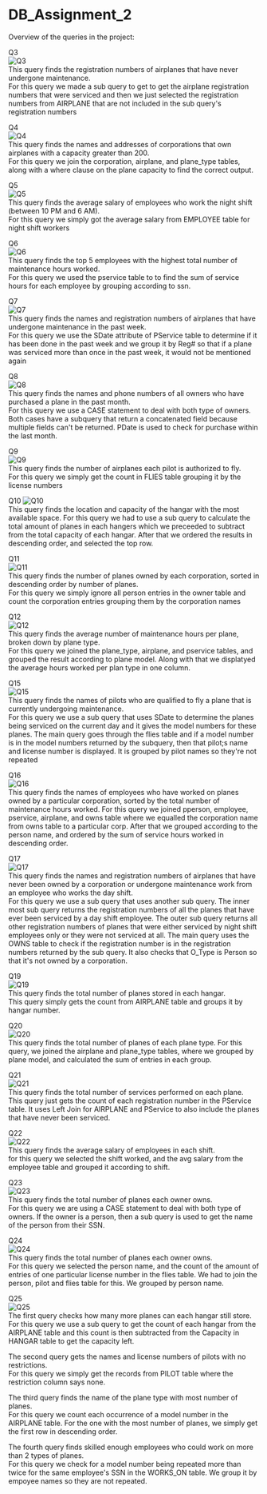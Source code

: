 # DB_Assignment_2
Overview of the queries in the project:

Q3  
![Q3](https://user-images.githubusercontent.com/129294873/228567722-80e61489-9f48-44d1-b339-2644fd63e509.png)  
This query finds the registration numbers of airplanes that have never undergone maintenance.  
For this query we made a sub query to get to get the airplane registration numbers that were serviced and then
we just selected the registration numbers from AIRPLANE that are not included in the sub query's registration numbers  


Q4  
![Q4](https://user-images.githubusercontent.com/129294873/228567725-f2473b10-d60a-49de-a3dd-1d43b29672c2.png)  
This query finds the names and addresses of corporations that own airplanes with a capacity greater than 200.  
For this query we join the corporation, airplane, and plane_type tables, along with a where clause on the plane capacity
to find the correct output.

Q5  
![Q5](https://user-images.githubusercontent.com/129294873/228567732-7ca361ab-aeaa-4eed-9444-c7a2a7814f71.png)  
This query finds the average salary of employees who work the night shift (between 10 PM and 6 AM).  
For this query we simply got the average salary from EMPLOYEE table for night shift workers


Q6  
![Q6](https://user-images.githubusercontent.com/129294873/228567737-7b280ac7-c7c2-43f6-adac-5b5d1bf79247.png)  
This query finds the top 5 employees with the highest total number of maintenance hours worked.    
For this query we used the pservice table to to find the sum of service hours for each employee by grouping according
to ssn.

Q7  
![Q7](https://user-images.githubusercontent.com/129294873/228567740-c31d4e48-1ab7-49be-8794-fa15f7102edb.png)    
This query finds the names and registration numbers of airplanes that have undergone maintenance in the past week.  
For this query we use the SDate attribute of PService table to determine if it has been done in the past week
and we group it by Reg# so that if a plane was serviced more than once in the past week, it would not be mentioned again 

Q8  
![Q8](https://user-images.githubusercontent.com/129294873/228567745-dfe41120-9bbc-4689-978d-b38c1c4567ac.png)  
This query finds the names and phone numbers of all owners who have purchased a plane in the past month.  
For this query we use a CASE statement to deal with both type of owners. Both cases have a subquery that return a concatenated field because multiple fields can't be returned. PDate is used to check for purchase within the last month.  


Q9  
![Q9](https://user-images.githubusercontent.com/129294873/228567747-8e5af4c4-72c1-4d4f-ac93-9f8c3c6ad168.png)  
This query finds the number of airplanes each pilot is authorized to fly.  
For this query we simply get the count in FLIES table grouping it by the license numbers  

Q10
![Q10](https://user-images.githubusercontent.com/129294873/228567754-13aa7bb4-6b9f-4092-95f3-7ec88e56ba56.png)  
This query finds the location and capacity of the hangar with the most available space. 
For this query we had to use a sub query to calculate the total amount of planes in each hangers which we preceeded to
subtract from the total capacity of each hangar. After that we ordered the results in descending order, and selected the top row.


Q11  
![Q11](https://user-images.githubusercontent.com/129294873/228567757-1d103236-3388-4c4d-84a9-d5a81fc3d76e.png)  
This query finds the number of planes owned by each corporation, sorted in descending order by number of planes.  
For this query we simply ignore all person entries in the owner table and count the corporation entries grouping them
by the corporation names

Q12  
![Q12](https://user-images.githubusercontent.com/129294873/228567764-3128fa81-a5da-4d64-ad0b-96c6cc278234.png)  
This query finds the average number of maintenance hours per plane, broken down by plane type.  
For this query we joined the plane_type, airplane, and pservice tables, and grouped the result according to plane model.
Along with that we displatyed the average hours worked per plan type in one column.


Q15  
![Q15](https://user-images.githubusercontent.com/129294873/228567768-ade2686a-d878-4565-a362-23de25234b0a.png)  
This query finds the names of pilots who are qualified to fly a plane that is currently undergoing maintenance.  
For this query we use a sub query that uses SDate to determine the planes being serviced on the current day and it gives the model numbers for these planes. The main query goes through the flies table and if a model number is in the model numbers returned by the subquery, then that pilot;s name and license number is displayed. It is grouped by pilot names so they're not repeated

Q16  
![Q16](https://user-images.githubusercontent.com/129294873/228567770-10a9cd3d-bd7c-41be-8803-827f0e6671aa.png)  
This query finds the names of employees who have worked on planes owned by a particular corporation, sorted by the total number of maintenance hours worked.
For this query we joined pperson, employee, pservice, airplane, and owns table where we equalled the corporation name from owns table to a particular corp.
After that we grouped according to the person name, and ordered by the sum of service hours worked in descending order.

Q17  
![Q17](https://user-images.githubusercontent.com/129294873/228567871-5912849b-f1f6-4e61-93fd-2a4951d08a5f.png)  
This query finds the names and registration numbers of airplanes that have never been owned by a corporation or undergone maintenance work from an employee who works the day shift.  
For this query we use a sub query that uses another sub query. The inner most sub query returns the registration numbers of all the planes that have ever been serviced by a day shift employee. The outer sub query returns all other registration numbers of planes that were either serviced by night shift employees only or they were not serviced at all. The main query uses the OWNS table to check if the registration number is in the registration numbers returned by the sub query. It also checks that O_Type is Person so that it's not owned by a corporation.  


Q19  
![Q19](https://user-images.githubusercontent.com/129294873/228567875-83014c89-d40e-48b6-b750-7861f1289a96.png)  
This query finds the total number of planes stored in each hangar.  
This query simply gets the count from AIRPLANE table and groups it by hangar number.  

Q20  
![Q20](https://user-images.githubusercontent.com/129294873/228567884-99d31604-204f-45b1-bad4-ae9fbd0dc3f4.png)  
This query finds the total number of planes of each plane type.
For this query, we joined the airplane and plane_type tables, where we grouped by plane model, and calculated the sum of entries in each group.

Q21  
![Q21](https://user-images.githubusercontent.com/129294873/228567890-fb43f76b-9828-4342-a9bf-395aac3b2b0f.png)  
This query finds the total number of services performed on each plane.  
This query just gets the count of each registration number in the PService table. It uses Left Join for AIRPLANE and PService to also include the planes that have never been serviced. 

Q22  
![Q22](https://user-images.githubusercontent.com/129294873/228567895-e3307915-9859-438d-ab04-68ebb0791a8a.png)  
This query finds the average salary of employees in each shift.  
for this query we selected the shift worked, and the avg salary from the employee table and grouped it according to shift.

Q23  
![Q23](https://user-images.githubusercontent.com/129294873/228567900-ed2acadb-70bb-4ace-9ac5-7bcc68dfd84c.png)  
This query finds the total number of planes each owner owns.  
For this query we are using a CASE statement to deal with both type of owners. If the owner is a person, then a sub query is used to get the name of the person from their SSN.  


Q24  
![Q24](https://user-images.githubusercontent.com/129294873/228567904-ef6e426e-3865-4e3b-bb71-a015c3263530.png)  
This query finds the total number of planes each owner owns.  
For this query we selected the person name, and the count of the amount of entries of one particular license number in the flies table. We had to join the person,
pilot and flies table for this. We grouped by person name.

Q25  
![Q25](https://user-images.githubusercontent.com/129294873/228567973-60fd4cf4-8a57-4416-b26c-feabb359ec72.png)  
The first query checks how many more planes can each hangar still store.  
For this query we use a sub query to get the count of each hangar from the AIRPLANE table and this count is then subtracted from the Capacity in HANGAR table to get the capacity left.        
  
The second query gets the names and license numbers of pilots with no restrictions.  
For this query we simply get the records from PILOT table where the restriction column says none.  
  
The third query finds the name of the plane type with most number of planes.  
For this query we count each occurrence of a model number in the AIRPLANE table. For the one with the most number of planes, we simply get the first row in descending order.  
  
The fourth query finds skilled enough employees who could work on more than 2 types of planes.  
For this query we check for a model number being repeated more than twice for the same employee's SSN in the WORKS_ON table. We group it by empoyee names so they are not repeated.
 
  
  


